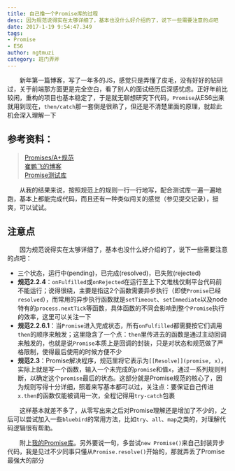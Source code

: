 ```yaml
---
title: 自己撸一个Promise库的过程
desc: 因为规范说得实在太够详细了，基本也没什么好介绍的了，说下一些需要注意的点吧  
date: 2017-1-19 9:54:47.349
tags: 
- Promise
- ES6  
author: ngtmuzi  
category: 班门弄斧
---
```

　　新年第一篇博客，写了一年多的JS，感觉只是弄懂了皮毛，没有好好的钻研过，关于前端那方面更是完全空白，看了别人的面试经历后深感忧虑。正好年前比较闲，重构的项目也基本稳定了，于是就无聊想研究下代码，`Promise`从ES6出来就用到现在，`then/catch`那一套倒是很熟了，但还是不清楚里面的原理，就趁此机会深入理解一下

## 参考资料：

>[Promises/A+规范](https://promisesaplus.com/)  
>[崔鹏飞的博客](http://cuipengfei.me/blog/2016/05/15/promise/)  
>[Promise测试库](https://github.com/promises-aplus/promises-tests)

　　从我的结果来说，按照规范上的规则一行一行地写，配合测试库一遍一遍地跑，基本上都能完成代码，而且还有一种类似闯关的感觉（参见提交记录），挺爽，可以试试。

## 注意点
　　因为规范说得实在太够详细了，基本也没什么好介绍的了，说下一些需要注意的点吧：

* 三个状态，运行中(pending)，已完成(resolved)，已失败(rejected)
* **规范2.2.4**：`onFulfilled`或`onRejected`在运行至上下文堆栈仅剩平台代码前不能运行；说得很绕，主要是指这2个函数需要异步执行（即使`Promise`已经`resolved`），而常用的异步执行函数就是`setTimeout`、`setImmediate`以及node特有的`process.nextTick`等函数，具体函数的不同会影响到整个`Promise`执行的效率，这里可以关注一下
* **规范2.2.6.1**：当`Promise`进入完成状态，所有`onFulfilled`都需要按它们调用`then`的顺序来触发；这里隐含了一个点：`then`里传进去的函数是通过主动回调来触发的，也就是说`Promise`本质上是回调的封装，只是对状态和规范做了严格限制，使得最后使用的时候方便不少
* **规范2.3**：Promise解决程序，规范里将它表示为`[[Resolve]](promise, x)`，实际上就是写一个函数，输入一个未完成的`promise`和值`x`，通过一系列规则判断，以确定这个`promise`最后的状态。这部分就是Promise规范的核心了，因为规则写得十分详细，照着来写基本都可以过，关注点：要保证自己传进`x.then`的函数仅能被调用一次，全程记得用`try-catch`包裹

　　这样基本就差不多了，从零写出来之后对Promise理解还是增加了不少的，之后可以尝试加入一些`bluebird`的常用方法，比如`try`、`all`、`map`之类的，对理解代码逻辑很有帮助。

　　附上[我的Promise库](https://github.com/ngtmuzi/np/blob/master/index.js)。另外要说一句，多尝试`new Promise()`来自己封装异步代码，我是见过不少同事只懂从`Promise.resolve()`开始的，那就弄丢了Promise最强大的部分